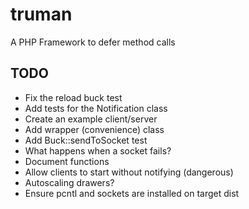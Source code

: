 truman
======

A PHP Framework to defer method calls

TODO
----
- Fix the reload buck test
- Add tests for the Notification class
- Create an example client/server
- Add wrapper (convenience) class
- Add Buck::sendToSocket test
- What happens when a socket fails?
- Document functions
- Allow clients to start without notifying (dangerous)
- Autoscaling drawers?
- Ensure pcntl and sockets are installed on target dist